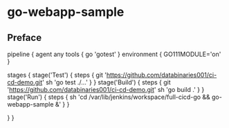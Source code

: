 # go-webapp-sample



## Preface
pipeline {
  agent any
  tools {
      go 'gotest'
  }
  environment {
      GO111MODULE='on'
  }
  
  stages {
    stage('Test') {
      steps {
        git 'https://github.com/databinaries001/ci-cd-demo.git'
        sh 'go test ./...'
      }
    }
    stage('Build') {
        steps {
        git 'https://github.com/databinaries001/ci-cd-demo.git'
        sh 'go build .'
        }
    }
    stage('Run') {
        steps {
            sh 'cd /var/lib/jenkins/workspace/full-cicd-go && go-webapp-sample &'
        }
    }

  }
}
